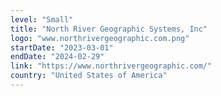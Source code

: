 ```yaml
---
level: "Small"
title: "North River Geographic Systems, Inc"
logo: "www.northrivergeographic.com.png"
startDate: "2023-03-01"
endDate: "2024-02-29"
link: "https://www.northrivergeographic.com/"
country: "United States of America"
---
```

